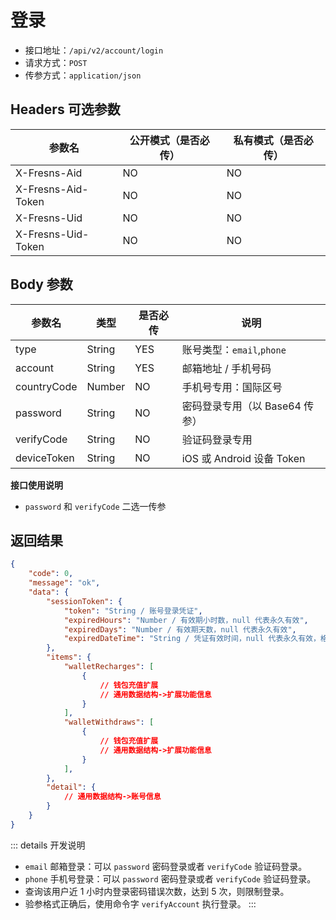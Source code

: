 # 登录

- 接口地址：`/api/v2/account/login`
- 请求方式：`POST`
- 传参方式：`application/json`

## Headers 可选参数

| 参数名 | 公开模式（是否必传） | 私有模式（是否必传） |
| --- | --- | --- |
| X-Fresns-Aid | NO | NO |
| X-Fresns-Aid-Token | NO | NO |
| X-Fresns-Uid | NO | NO |
| X-Fresns-Uid-Token | NO | NO |

## Body 参数

| 参数名 | 类型 | 是否必传 | 说明 |
| --- | --- | --- | --- |
| type | String | YES | 账号类型：`email`,`phone` |
| account | String | YES | 邮箱地址 / 手机号码 |
| countryCode | Number | NO | 手机号专用：国际区号 |
| password | String | NO | 密码登录专用（以 Base64 传参） |
| verifyCode | String | NO | 验证码登录专用 |
| deviceToken | String | NO | iOS 或 Android 设备 Token |

**接口使用说明**

- `password` 和 `verifyCode` 二选一传参

## 返回结果

```json
{
    "code": 0,
    "message": "ok",
    "data": {
        "sessionToken": {
            "token": "String / 账号登录凭证",
            "expiredHours": "Number / 有效期小时数，null 代表永久有效",
            "expiredDays": "Number / 有效期天数，null 代表永久有效",
            "expiredDateTime": "String / 凭证有效时间，null 代表永久有效，格式为 Y-m-d H:i:s"
        },
        "items": {
            "walletRecharges": [
                {
                    // 钱包充值扩展
                    // 通用数据结构->扩展功能信息
                }
            ],
            "walletWithdraws": [
                {
                    // 钱包充值扩展
                    // 通用数据结构->扩展功能信息
                }
            ],
        },
        "detail": {
            // 通用数据结构->账号信息
        }
    }
}
```

::: details 开发说明
- `email` 邮箱登录：可以 `password` 密码登录或者 `verifyCode` 验证码登录。
- `phone` 手机号登录：可以 `password` 密码登录或者 `verifyCode` 验证码登录。
- 查询该用户近 1 小时内登录密码错误次数，达到 5 次，则限制登录。
- 验参格式正确后，使用命令字 `verifyAccount` 执行登录。
:::